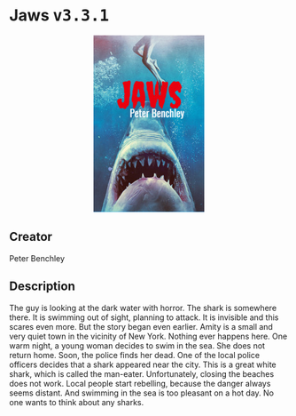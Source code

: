 
# Jaws <kbd>v3.3.1</kbd>

<center>
  <img src="./cover-1024.jpg"/>
</center>

## Creator
Peter Benchley

## Description
The guy is looking at the dark water with horror. The shark is somewhere there. It is swimming out of sight, planning to attack. It is invisible and this scares even more. But the story began even earlier. Amity is a small and very quiet town in the vicinity of New York. Nothing ever happens here. One warm night, a young woman decides to swim in the sea. She does not return home. Soon, the police finds her dead. One of the local police officers decides that a shark appeared near the city. This is a great white shark, which is called the man-eater. Unfortunately, closing the beaches does not work.  Local people start rebelling, because the danger always seems distant. And swimming in the sea is too pleasant on a hot day. No one wants to think about any sharks. 
